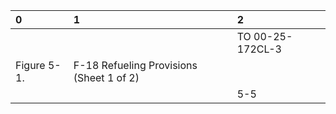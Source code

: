 | 0           | 1                                        | 2                |
|:------------|:-----------------------------------------|:-----------------|
|             |                                          | TO 00-25-172CL-3 |
| Figure 5-1. | F-18 Refueling Provisions (Sheet 1 of 2) |                  |
|             |                                          | 5-5              |
